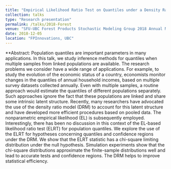 ```yaml
---
title: "Empirical Likelihood Ratio Test on Quantiles under a Density Ratio Model"
collection: talks
type: "Research presentation"
permalink: /talks/2018-Forest
venue: "SFU-UBC Forest Products Stochastic Modeling Group 2018 Annual Meeting at FPInnovations"
date: 2018-12-05
location: "FPInnovations, UBC"
---
```


**Abstract: Population quantiles are important parameters in many applications. In this talk, we study inference methods for quantiles when multiple samples from linked populations are available. The research problems we consider have a wide range of applications. For example, to study the evolution of the economic status of a country, economists monitor changes in the quantiles of annual household incomes, based on multiple survey datasets collected annually. Even with multiple samples, a routine approach would estimate the quantiles of different populations separately. Such approaches ignore the fact that these populations are linked and share some intrinsic latent structure. Recently, many researchers have advocated the use of the density ratio model (DRM) to account for this latent structure and have developed more efficient procedures based on pooled data. The nonparametric empirical likelihood (EL) is subsequently employed. Interestingly, there has been no discussion in this context of the EL-based likelihood ratio test (ELRT) for population quantiles. We explore the use of the ELRT for hypotheses concerning quantiles and confidence regions under the DRM. We show that the ELRT statistic has a chi-square limiting distribution under the null hypothesis. Simulation experiments show that the chi-square distributions approximate the finite-sample distributions well and lead to accurate tests and confidence regions. The DRM helps to improve statistical efficiency. 
